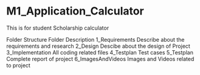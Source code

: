 # M1_Application_Calculator
This is for student Scholarship calculator

Folder Structure   Folder 	Description
1_Requirements 	Describe about the requirements and research
2_Design 	Descibe about the design of Project
3_Implementation 	All coding related files
4_Testplan 	Test cases
5_Testplan 	Complete report of project
6_ImagesAndVideos 	Images and Videos related to project
